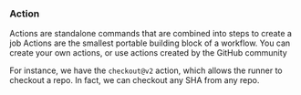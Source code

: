 
### Action
Actions are standalone commands that are combined into steps to create a job
Actions are the smallest portable building block of a workflow. You can create your own actions, or use actions created by the GitHub community

For instance, we have the `checkout@v2` action, which allows the runner to checkout a repo. In fact, we can checkout any SHA from any repo.
